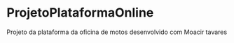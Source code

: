 # ProjetoPlataformaOnline
Projeto da plataforma da oficina de motos desenvolvido com Moacir tavares
